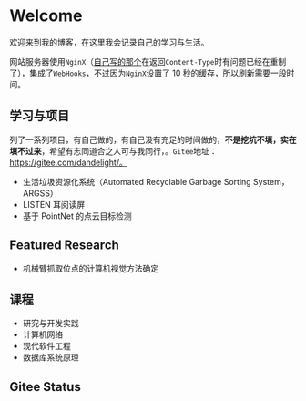 # Welcome

欢迎来到我的博客，在这里我会记录自己的学习与生活。

网站服务器使用`NginX`（[自己写的那个](https://gitee.com/dandelight/enging/)在返回`Content-Type`时有问题已经在重制了），集成了`WebHooks`，不过因为`NginX`设置了 10 秒的缓存，所以刷新需要一段时间。

## 学习与项目

列了一系列项目，有自己做的，有自己没有充足的时间做的，**不是挖坑不填，实在填不过来**，希望有志同道合之人可与我同行，。`Gitee`地址：https://gitee.com/dandelight/。

- 生活垃圾资源化系统（Automated Recyclable Garbage Sorting System，ARGSS）
- LISTEN 耳阅读屏
- 基于 PointNet 的点云目标检测

## Featured Research

- 机械臂抓取位点的计算机视觉方法确定

## 课程

- 研究与开发实践
- 计算机网络
- 现代软件工程
- 数据库系统原理

## Gitee Status

<script src='https://gitee.com/dandelight/blog/widget_preview' async defer></script><div id="osc-gitee-widget-tag"></div>
<style>
.osc_pro_color {color: #4183c4 !important;}
.osc_panel_color {background-color: #ffffff !important;}
.osc_background_color {background-color: #ffffff !important;}
.osc_border_color {border-color: #e3e9ed !important;}
.osc_desc_color {color: #666666 !important;}
.osc_link_color * {color: #9b9b9b !important;}
</style>
